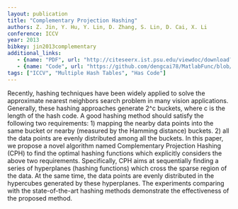 ```yaml
---
layout: publication
title: "Complementary Projection Hashing"
authors: Z. Jin, Y. Hu, Y. Lin, D. Zhang, S. Lin, D. Cai, X. Li
conference: ICCV
year: 2013
bibkey: jin2013complementary
additional_links:
   - {name: "PDF", url: "http://citeseerx.ist.psu.edu/viewdoc/download?doi=10.1.1.883.1565&rep=rep1&type=pdf"}
   - {name: "Code", url: "https://github.com/dengcai78/MatlabFunc/blob/master/ANNS/Hashing/Unsupervised/CPH.m"}
tags: ["ICCV", "Multiple Hash Tables", "Has Code"]
---
```

Recently, hashing techniques have been widely applied
to solve the approximate nearest neighbors search problem
in many vision applications. Generally, these hashing
approaches generate 2^c buckets, where c is the length
of the hash code. A good hashing method should satisfy
the following two requirements: 1) mapping the nearby
data points into the same bucket or nearby (measured by
the Hamming distance) buckets. 2) all the data points are
evenly distributed among all the buckets. In this paper,
we propose a novel algorithm named Complementary Projection
Hashing (CPH) to find the optimal hashing functions
which explicitly considers the above two requirements.
Specifically, CPH aims at sequentially finding a series of hyperplanes
(hashing functions) which cross the sparse region
of the data. At the same time, the data points are evenly distributed
in the hypercubes generated by these hyperplanes.
The experiments comparing with the state-of-the-art hashing
methods demonstrate the effectiveness of the proposed
method.
